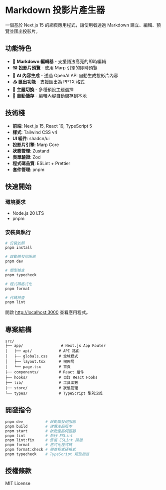 # Markdown 投影片產生器

一個基於 Next.js 15 的網頁應用程式，讓使用者透過 Markdown 建立、編輯、預覽並匯出投影片。

## 功能特色

- 📝 **Markdown 編輯器** - 支援語法高亮的即時編輯
- 🖼️ **投影片預覽** - 使用 Marp 引擎的即時預覽
- 🤖 **AI 內容生成** - 透過 OpenAI API 自動生成投影片內容
- 📤 **匯出功能** - 支援匯出為 PPTX 格式
- 🎨 **主題切換** - 多種預設主題選擇
- 💾 **自動儲存** - 編輯內容自動儲存到本地

## 技術棧

- **前端**: Next.js 15, React 19, TypeScript 5
- **樣式**: Tailwind CSS v4
- **UI 組件**: shadcn/ui
- **投影片引擎**: Marp Core
- **狀態管理**: Zustand
- **表單驗證**: Zod
- **程式碼品質**: ESLint + Prettier
- **套件管理**: pnpm

## 快速開始

### 環境要求

- Node.js 20 LTS
- pnpm

### 安裝與執行

```bash
# 安裝依賴
pnpm install

# 啟動開發伺服器
pnpm dev

# 類型檢查
pnpm typecheck

# 程式碼格式化
pnpm format

# 代碼檢查
pnpm lint
```

開啟 [http://localhost:3000](http://localhost:3000) 查看應用程式。

## 專案結構

```
src/
├── app/                 # Next.js App Router
│   ├── api/            # API 路由
│   ├── globals.css     # 全域樣式
│   ├── layout.tsx      # 根佈局
│   └── page.tsx        # 首頁
├── components/         # React 組件
├── hooks/              # 自訂 React Hooks
├── lib/                # 工具函數
├── store/              # 狀態管理
└── types/              # TypeScript 型別定義
```

## 開發指令

```bash
pnpm dev          # 啟動開發伺服器
pnpm build        # 建置產品版本
pnpm start        # 啟動產品伺服器
pnpm lint         # 執行 ESLint
pnpm lint:fix     # 修復 ESLint 問題
pnpm format       # 格式化程式碼
pnpm format:check # 檢查程式碼格式
pnpm typecheck    # TypeScript 類型檢查
```

## 授權條款

MIT License
